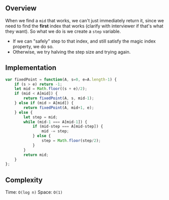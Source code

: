 ## Overview
When we find a `mid` that works, we can't just immediately return it, since we need to find the **first** index that works (clarify with interviewer if that's what they want). So what we do is we create a `step` variable. 

* If we can "safely" step to that index, and still satisfy the magic index property, we do so. 
* Otherwise, we try halving the step size and trying again. 

## Implementation
```js
var fixedPoint = function(A, s=0, e=A.length-1) {
    if (s > e) return -1; 
    let mid = Math.floor((s + e)/2); 
    if (mid < A[mid]) {
        return fixedPoint(A, s, mid-1); 
    } else if (mid > A[mid]) {
        return fixedPoint(A, mid+1, e); 
    } else {
        let step = mid; 
        while (mid-1 === A[mid-1]) {
            if (mid-step === A[mid-step]) {
                mid -= step; 
            } else {
                step = Math.floor(step/2); 
            }
        }
        return mid; 
    }
};
```

## Complexity
Time: `O(log n)`
Space: `O(1)`
